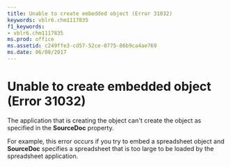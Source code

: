 ```yaml
---
title: Unable to create embedded object (Error 31032)
keywords: vblr6.chm1117835
f1_keywords:
- vblr6.chm1117835
ms.prod: office
ms.assetid: c249ffe3-cd57-52ce-0775-86b9ca4ae769
ms.date: 06/08/2017
---
```



# Unable to create embedded object (Error 31032)

The application that is creating the object can't create the object as specified in the **SourceDoc** property.

For example, this error occurs if you try to embed a spreadsheet object and **SourceDoc** specifies a spreadsheet that is too large to be loaded by the spreadsheet application.


